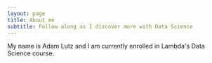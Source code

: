```yaml
---
layout: page
title: About me
subtitle: Follow along as I discover more with Data Science
---
```


My name is Adam Lutz and I am currently enrolled in Lambda's Data Science course.
